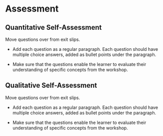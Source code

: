 # Assessment

## Quantitative Self-Assessment

Move questions over from exit slips.

- Add each question as a regular paragraph. Each question should have multiple choice answers, added as bullet points under the paragraph.

- Make sure that the questions enable the learner to evaluate their understanding of specific concepts from the workshop.

## Qualitative Self-Assessment 

Move questions over from exit slips.

- Add each question as a regular paragraph. Each question should have multiple choice answers, added as bullet points under the paragraph.

- Make sure that the questions enable the learner to evaluate their understanding of specific concepts from the workshop.
